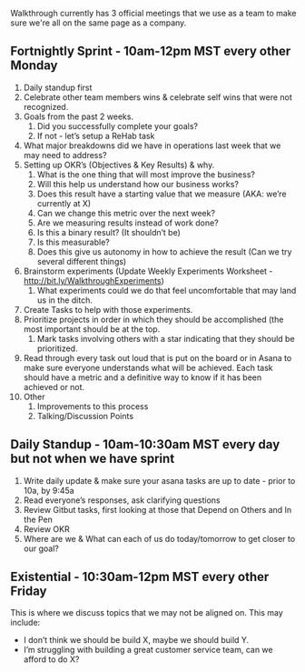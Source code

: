 Walkthrough currently has 3 official meetings that we use as a team to make sure we're all on the same page as a company. 



## Fortnightly Sprint - 10am-12pm MST every other Monday

1. Daily standup first
1. Celebrate other team members wins & celebrate self wins that were not recognized. 
1. Goals from the past 2 weeks.
   1. Did you successfully complete your goals?
   1. If not - let’s setup a ReHab task
1. What major breakdowns did we have in operations last week that we may need to address?
1. Setting up OKR’s (Objectives & Key Results) & why.
   1. What is the one thing that will most improve the business?
   1. Will this help us understand how our business works?
   1. Does this result have a starting value that we measure (AKA: we’re currently at X)
   1. Can we change this metric over the next week?
   1. Are we measuring results instead of work done?
   1. Is this a binary result? (It shouldn’t be)
   1. Is this measurable?
   1. Does this give us autonomy in how to achieve the result (Can we try several different things)
1. Brainstorm experiments (Update Weekly Experiments Worksheet - http://bit.ly/WalkthroughExperiments)
   1. What experiments could we do that feel uncomfortable that may land us in the ditch. 
1. Create Tasks to help with those experiments.
1. Prioritize projects in order in which they should be accomplished (the most important should be at the top.
   1. Mark tasks involving others with a star indicating that they should be prioritized.
1. Read through every task out loud that is put on the board or in Asana to make sure everyone understands what will be achieved. Each task should have a metric and a definitive way to know if it has been achieved or not. 
1. Other
   1. Improvements to this process
   1. Talking/Discussion Points


##  Daily Standup - 10am-10:30am MST every day but not when we have sprint
1. Write daily update & make sure your asana tasks are up to date - prior to 10a, by 9:45a
1. Read everyone’s responses, ask clarifying questions
1. Review Gitbut tasks, first looking at those that Depend on Others and In the Pen
1. Review OKR
1. Where are we & What can each of us do today/tomorrow to get closer to our goal?



## Existential - 10:30am-12pm MST every other Friday

This is where we discuss topics that we may not be aligned on. This may include: 
* I don’t think we should be build X, maybe we should build Y. 
* I’m struggling with building a great customer service team, can we afford to do X?
